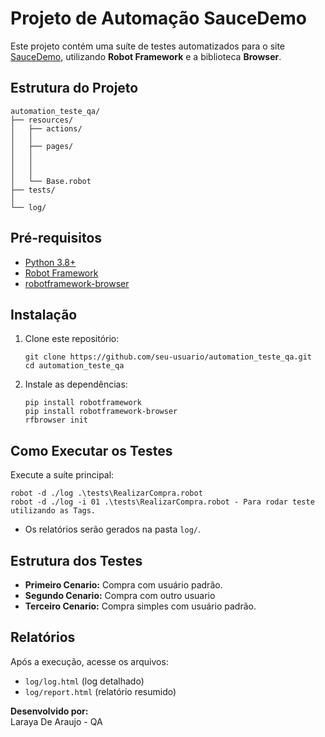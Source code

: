 # Projeto de Automação SauceDemo

Este projeto contém uma suíte de testes automatizados para o site [SauceDemo](https://www.saucedemo.com/), utilizando **Robot Framework** e a biblioteca **Browser**.

## Estrutura do Projeto

```
automation_teste_qa/
├── resources/
│   ├── actions/
│   │   
│   ├── pages/
│   │ 
│   │ 
│   │ 
│   └── Base.robot
├── tests/
│   
└── log/
```

## Pré-requisitos

- [Python 3.8+](https://www.python.org/)
- [Robot Framework](https://robotframework.org/)
- [robotframework-browser](https://github.com/MarketSquare/robotframework-browser)

## Instalação

1. Clone este repositório:
    ```
    git clone https://github.com/seu-usuario/automation_teste_qa.git
    cd automation_teste_qa
    ```
2. Instale as dependências:

    ```
    pip install robotframework
    pip install robotframework-browser
    rfbrowser init
    ```

## Como Executar os Testes

Execute a suíte principal:
```
robot -d ./log .\tests\RealizarCompra.robot
robot -d ./log -i 01 .\tests\RealizarCompra.robot - Para rodar teste utilizando as Tags.
```

- Os relatórios serão gerados na pasta `log/`.

## Estrutura dos Testes

- **Primeiro Cenario:** Compra com usuário padrão.
- **Segundo Cenario:** Compra com outro usuario
- **Terceiro Cenario:** Compra simples com usuário padrão.

## Relatórios

Após a execução, acesse os arquivos:
- `log/log.html` (log detalhado)
- `log/report.html` (relatório resumido)

**Desenvolvido por:**  
Laraya De Araujo - QA